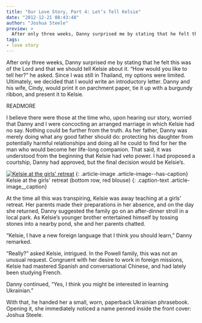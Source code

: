 ```yaml
---
title: "Our Love Story, Part 4: Let’s Tell Kelsie"
date: "2012-12-21 08:43:48"
author: "Joshua Steele"
preview: >
  After only three weeks, Danny surprised me by stating that he felt this was of the Lord and that we should tell Kelsie about it. “How would you like to tell her?” he asked.
tags:
- love story
---
```


After only three weeks, Danny surprised me by stating that he felt this was of the Lord and that we should tell Kelsie about it. “How would you like to tell her?” he asked. Since I was still in Thailand, my options were limited. Ultimately, we decided that I would write an introductory letter. Danny and his wife, Cindy, would print it on parchment paper, tie it up with a burgundy ribbon, and present it to Kelsie.

READMORE

I believe there were those at the time who, upon hearing our story, worried that Danny and I were concocting an arranged marriage in which Kelsie had no say. Nothing could be further from the truth. As her father, Danny was merely doing what any good father should do: protecting his daughter from potentially harmful relationships and doing all he could to find for her the man who would become her life-long companion. That said, it was understood from the beginning that Kelsie had veto power. I had proposed a courtship, Danny had approved, but the final decision would be Kelsie’s.

<a href="//d21yo20tm8bmc2.cloudfront.net/2012/12/P1010064_3.jpg"><img class="size-medium wp-image-1695 " alt="Kelsie at the girls' retreat" src="//d21yo20tm8bmc2.cloudfront.net/2012/12/P1010064_3-450x337.jpg" /></a>
{: .article-image .article-image--has-caption}
Kelsie at the girls' retreat (bottom row, red blouse)
{: .caption-text .article-image__caption}

At the time all this was transpiring, Kelsie was away teaching at a girls’ retreat. Her parents made their preparations in her absence, and on the day she returned, Danny suggested the family go on an after-dinner stroll in a local park. As Kelsie’s younger brother entertained himself by tossing stones into a nearby pond, she and her parents chatted.

“Kelsie, I have a new foreign language that I think you should learn,” Danny remarked.

“Really?” asked Kelsie, intrigued. In the Powell family, this was not an unusual request. Congruent with her desire to work in foreign missions, Kelsie had mastered Spanish and conversational Chinese, and had lately been studying French.

Danny continued, “Yes, I think you might be interested in learning Ukrainian.”

With that, he handed her a small, worn, paperback Ukrainian phrasebook. Opening it, she immediately noticed a name penned inside the front cover: Joshua Steele.
